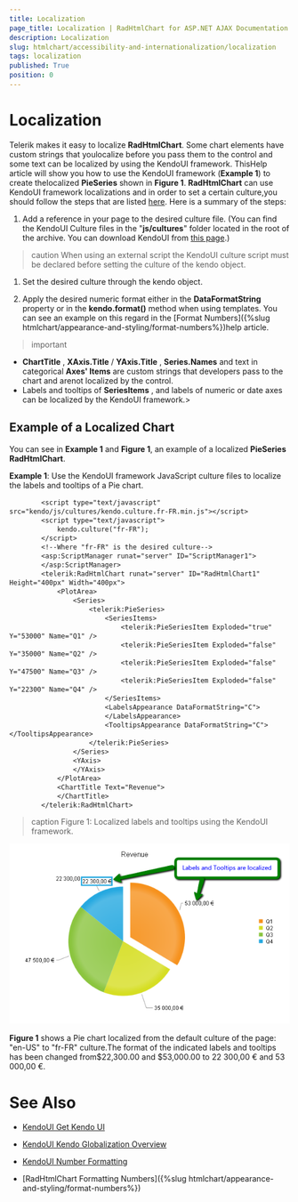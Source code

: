 ```yaml
---
title: Localization
page_title: Localization | RadHtmlChart for ASP.NET AJAX Documentation
description: Localization
slug: htmlchart/accessibility-and-internationalization/localization
tags: localization
published: True
position: 0
---
```


# Localization



Telerik makes it easy to localize **RadHtmlChart**. Some chart elements have custom strings that youlocalize before you pass them to the control and some text can be localized by using the KendoUI framework. ThisHelp article will show you how to use the KendoUI framework (**Example 1**) to create thelocalized **PieSeries** shown in **Figure 1**.	**RadHtmlChart** can use KendoUI framework localizations and in order to set a certain culture,you should follow the steps that are listed [here](http://docs.kendoui.com/getting-started/framework/globalization/overview). Here is a summary of the steps:

1. Add a reference in your page to the desired culture file. (You can find the KendoUI Culture files	in the "**js/cultures**" folder located in the root of the archive. You can download KendoUI from [this page](http://www.kendoui.com/download.aspx).)

>caution When using an external script the KendoUI culture script must be declared before setting the culture of the kendo object.
>


1. Set the desired culture through the kendo object.

1. Apply the desired numeric format either in the **DataFormatString** property or in the **kendo.format()** method when using templates. You can see an example on this regard in the [Format Numbers]({%slug htmlchart/appearance-and-styling/format-numbers%})help article.

>important 
*  **ChartTitle** , **XAxis.Title** / **YAxis.Title** , **Series.Names** and text in categorical **Axes' Items** are custom strings that developers pass to the chart and arenot localized by the control.
* Labels and tooltips of **SeriesItems** , and labels of numeric or date axes can be localized by the KendoUI framework.>


## Example of a Localized Chart

You can see in **Example 1** and **Figure 1**, an example of a localized **PieSeries RadHtmlChart**.

**Example 1**: Use the KendoUI framework JavaScript culture files to localize the labels and tooltips of a Pie chart.

````ASPNET
	    <script type="text/javascript" src="kendo/js/cultures/kendo.culture.fr-FR.min.js"></script>
	    <script type="text/javascript">
	        kendo.culture("fr-FR");
	    </script>
	    <!--Where "fr-FR" is the desired culture-->
	    <asp:ScriptManager runat="server" ID="ScriptManager1">
	    </asp:ScriptManager>
	    <telerik:RadHtmlChart runat="server" ID="RadHtmlChart1" Height="400px" Width="400px">
	        <PlotArea>
	            <Series>
	                <telerik:PieSeries>
	                    <SeriesItems>
	                        <telerik:PieSeriesItem Exploded="true" Y="53000" Name="Q1" />
	                        <telerik:PieSeriesItem Exploded="false" Y="35000" Name="Q2" />
	                        <telerik:PieSeriesItem Exploded="false" Y="47500" Name="Q3" />
	                        <telerik:PieSeriesItem Exploded="false" Y="22300" Name="Q4" />
	                    </SeriesItems>
	                    <LabelsAppearance DataFormatString="C">
	                    </LabelsAppearance>
	                    <TooltipsAppearance DataFormatString="C"></TooltipsAppearance>
	                </telerik:PieSeries>
	            </Series>
	            <YAxis>
	            </YAxis>
	        </PlotArea>
	        <ChartTitle Text="Revenue">
	        </ChartTitle>
	    </telerik:RadHtmlChart>
````


>caption Figure 1: Localized labels and tooltips using the KendoUI framework.

![htmlchart-localization](images/htmlchart-localization.png)

**Figure 1** shows a Pie chart localized from the default culture of the page: "en-US" to "fr-FR" culture.The format of the indicated labels and tooltips has been changed from$22,300.00 and $53,000.00 to 22 300,00 € and 53 000,00 €.

# See Also

 * [KendoUI Get Kendo UI](http://www.kendoui.com/download.aspx)

 * [KendoUI Kendo Globalization Overview](http://docs.kendoui.com/getting-started/framework/globalization/overview)

 * [KendoUI Number Formatting](http://docs.kendoui.com/getting-started/framework/globalization/numberformatting)

 * [RadHtmlChart Formatting Numbers]({%slug htmlchart/appearance-and-styling/format-numbers%})
